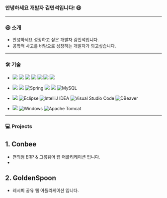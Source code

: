### 안녕하세요 개발자 김민석입니다! 😆
---
### 😃 소개
- 안녕하세요 성장하고 싶은 개발자 김민석입니다.
- 공학적 사고를 바탕으로 성장하는 개발자가 되고싶습니다.
---

### 🛠️ 기술 
- <img src="https://img.shields.io/badge/front-000000?style=for-the-badge"> <img src="https://img.shields.io/badge/JavaScript-F7DF1E?style=for-the-badge&logo=JavaScript&logoColor=white"> <img src="https://img.shields.io/badge/HTML5-E34F26?style=for-the-badge&logo=HTML5&logoColor=white"> <img src="https://img.shields.io/badge/CSS3-1572B6?style=for-the-badge&logo=CSS3&logoColor=white"> <img src="https://img.shields.io/badge/Thymeleaf-005F0F?style=for-the-badge&logo=Thymeleaf&logoColor=white"> <img src="https://img.shields.io/badge/JavaScript-F7DF1E?style=for-the-badge&logo=JavaScript&logoColor=white"> <img src="https://img.shields.io/badge/Ajax-A9225C?style=for-the-badge">

- <img src="https://img.shields.io/badge/back-000000?style=for-the-badge"> <img src="https://img.shields.io/badge/java-007396?style=for-the-badge&logo=OpenJDK&logoColor=white"> ![Spring](https://img.shields.io/badge/spring-%236DB33F.svg?style=for-the-badge&logo=spring&logoColor=white) <img src="https://img.shields.io/badge/springboot-6DB33F?style=for-the-badge&logo=springboot&logoColor=white"> <img src="https://img.shields.io/badge/oracle-F80000?style=for-the-badge&logo=oracle&logoColor=white"> ![MySQL](https://img.shields.io/badge/mysql-4479A1.svg?style=for-the-badge&logo=mysql&logoColor=white)

- <img src="https://img.shields.io/badge/tools-000000?style=for-the-badge"> ![Eclipse](https://img.shields.io/badge/Eclipse-FE7A16.svg?style=for-the-badge&logo=Eclipse&logoColor=white) ![IntelliJ IDEA](https://img.shields.io/badge/IntelliJIDEA-000000.svg?style=for-the-badge&logo=intellij-idea&logoColor=white) ![Visual Studio Code](https://img.shields.io/badge/Visual%20Studio%20Code-0078d7.svg?style=for-the-badge&logo=visual-studio-code&logoColor=white) ![DBeaver](https://img.shields.io/badge/dbeaver-382923.svg?style=for-the-badge&logo=dbeaver&logoColor=white)

- <img src="https://img.shields.io/badge/environment-000000?style=for-the-badge"> ![Windows](https://img.shields.io/badge/Windows-0078D6?style=for-the-badge&logo=windows&logoColor=white) ![Apache Tomcat](https://img.shields.io/badge/apache%20tomcat-%23F8DC75.svg?style=for-the-badge&logo=apache-tomcat&logoColor=black)

---

### 💻 Projects

## 1. Conbee
- 편의점 ERP & 그룹웨어 웹 어플리케이션 입니다.
- 

## 2. GoldenSpoon
- 레시피 공유 웹 어플리케이션 입니다.

